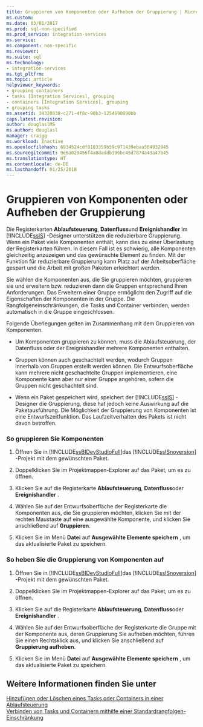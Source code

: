 ```yaml
---
title: Gruppieren von Komponenten oder Aufheben der Gruppierung | Microsoft-Dokumentation
ms.custom: 
ms.date: 03/01/2017
ms.prod: sql-non-specified
ms.prod_service: integration-services
ms.service: 
ms.component: non-specific
ms.reviewer: 
ms.suite: sql
ms.technology:
- integration-services
ms.tgt_pltfrm: 
ms.topic: article
helpviewer_keywords:
- grouping containers
- tasks [Integration Services], grouping
- containers [Integration Services], grouping
- grouping tasks
ms.assetid: 34320838-c271-4f8c-90b3-1254690890bb
caps.latest.revision: 
author: douglaslMS
ms.author: douglasl
manager: craigg
ms.workload: Inactive
ms.openlocfilehash: 6934524cdf8183359b59c971439ebaa564932045
ms.sourcegitcommit: 9e6a029456f4a8daddb396bc45d7874a43a47b45
ms.translationtype: HT
ms.contentlocale: de-DE
ms.lasthandoff: 01/25/2018
---
```

# <a name="group-or-ungroup-components"></a>Gruppieren von Komponenten oder Aufheben der Gruppierung
  Die Registerkarten **Ablaufsteuerung**, **Datenfluss**und **Ereignishandler** im [!INCLUDE[ssIS](../includes/ssis-md.md)] -Designer unterstützen die reduzierbare Gruppierung. Wenn ein Paket viele Komponenten enthält, kann dies zu einer Überlastung der Registerkarten führen. In diesem Fall ist es schwierig, alle Komponenten gleichzeitig anzuzeigen und das gewünschte Element zu finden. Mit der Funktion für reduzierbare Gruppierung kann Platz auf der Arbeitsoberfläche gespart und die Arbeit mit großen Paketen erleichtert werden.  
  
 Sie wählen die Komponenten aus, die Sie gruppieren möchten, gruppieren sie und erweitern bzw. reduzieren dann die Gruppen entsprechend Ihren Anforderungen. Das Erweitern einer Gruppe ermöglicht den Zugriff auf die Eigenschaften der Komponenten in der Gruppe. Die Rangfolgeneinschränkungen, die Tasks und Container verbinden, werden automatisch in die Gruppe eingeschlossen.  
  
 Folgende Überlegungen gelten im Zusammenhang mit dem Gruppieren von Komponenten.  
  
-   Um Komponenten gruppieren zu können, muss die Ablaufsteuerung, der Datenfluss oder der Ereignishandler mehrere Komponenten enthalten.  
  
-   Gruppen können auch geschachtelt werden, wodurch Gruppen innerhalb von Gruppen erstellt werden können. Die Entwurfsoberfläche kann mehrere nicht geschachtelte Gruppen implementieren, eine Komponente kann aber nur einer Gruppe angehören, sofern die Gruppen nicht geschachtelt sind.  
  
-   Wenn ein Paket gespeichert wird, speichert der [!INCLUDE[ssIS](../includes/ssis-md.md)] -Designer die Gruppierung, diese hat jedoch keine Auswirkung auf die Paketausführung. Die Möglichkeit der Gruppierung von Komponenten ist eine Entwurfszeitfunktion. Das Laufzeitverhalten des Pakets ist nicht davon betroffen.  
  
### <a name="to-group-components"></a>So gruppieren Sie Komponenten  
  
1.  Öffnen Sie in [!INCLUDE[ssBIDevStudioFull](../includes/ssbidevstudiofull-md.md)]das [!INCLUDE[ssISnoversion](../includes/ssisnoversion-md.md)] -Projekt mit dem gewünschten Paket.  
  
2.  Doppelklicken Sie im Projektmappen-Explorer auf das Paket, um es zu öffnen.  
  
3.  Klicken Sie auf die Registerkarte **Ablaufsteuerung**, **Datenfluss**oder **Ereignishandler** .  
  
4.  Wählen Sie auf der Entwurfsoberfläche der Registerkarte die Komponenten aus, die Sie gruppieren möchten, klicken Sie mit der rechten Maustaste auf eine ausgewählte Komponente, und klicken Sie anschließend auf **Gruppieren**.  
  
5.  Klicken Sie im Menü **Datei** auf **Ausgewählte Elemente speichern** , um das aktualisierte Paket zu speichern.  
  
### <a name="to-ungroup-components"></a>So heben Sie die Gruppierung von Komponenten auf  
  
1.  Öffnen Sie in [!INCLUDE[ssBIDevStudioFull](../includes/ssbidevstudiofull-md.md)]das [!INCLUDE[ssISnoversion](../includes/ssisnoversion-md.md)] -Projekt mit dem gewünschten Paket.  
  
2.  Doppelklicken Sie im Projektmappen-Explorer auf das Paket, um es zu öffnen.  
  
3.  Klicken Sie auf die Registerkarte **Ablaufsteuerung**, **Datenfluss**oder **Ereignishandler** .  
  
4.  Wählen Sie auf der Entwurfsoberfläche der Registerkarte die Gruppe mit der Komponente aus, deren Gruppierung Sie aufheben möchten, führen Sie einen Rechtsklick aus, und klicken Sie anschließend auf **Gruppierung aufheben**.  
  
5.  Klicken Sie im Menü **Datei** auf **Ausgewählte Elemente speichern** , um das aktualisierte Paket zu speichern.  
  
## <a name="see-also"></a>Weitere Informationen finden Sie unter  
 [Hinzufügen oder Löschen eines Tasks oder Containers in einer Ablaufsteuerung](../integration-services/control-flow/add-or-delete-a-task-or-a-container-in-a-control-flow.md)   
 [Verbinden von Tasks und Containern mithilfe einer Standardrangfolgen-Einschränkung](http://msdn.microsoft.com/library/8f31f15f-98ff-4c35-b41f-8b8cfd148d75)  
  
  
